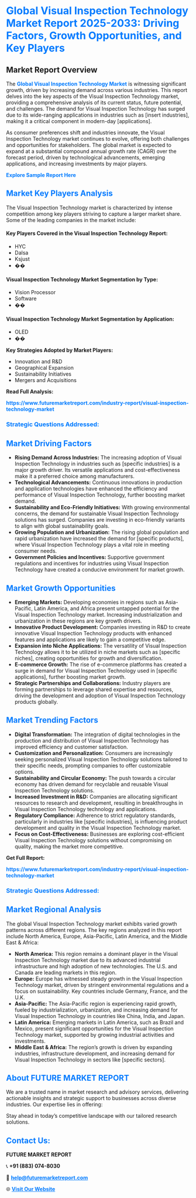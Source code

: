 <h1 style="color: #007BFF;">Global Visual Inspection Technology Market Report 2025-2033: Driving Factors, Growth Opportunities, and Key Players</h1>

<section id="overview">
<h2>Market Report Overview</h2>
<p>The <a href="https://www.futuremarketreport.com/industry-report/visual-inspection-technology-market" style="color: #007BFF; text-decoration: none;"><strong>Global Visual Inspection Technology Market</strong></a> is witnessing significant growth, driven by increasing demand across various industries. This report delves into the key aspects of the Visual Inspection Technology market, providing a comprehensive analysis of its current status, future potential, and challenges. The demand for Visual Inspection Technology has surged due to its wide-ranging applications in industries such as [insert industries], making it a critical component in modern-day [applications].</p>
<p>As consumer preferences shift and industries innovate, the Visual Inspection Technology market continues to evolve, offering both challenges and opportunities for stakeholders. The global market is expected to expand at a substantial compound annual growth rate (CAGR) over the forecast period, driven by technological advancements, emerging applications, and increasing investments by major players.</p>
</section>

<section id="overview">
<p><a href="https://www.futuremarketreport.com/request-sample/reportId=118420" style="color: #007BFF; text-decoration: none;"><strong>Explore Sample Report Here</strong></a></p>
</section>

<section id="key-players">
<h2 style="color: #007BFF;">Market Key Players Analysis</h2>
<p>The Visual Inspection Technology market is characterized by intense competition among key players striving to capture a larger market share. Some of the leading companies in the market include:</p>
<h4>Key Players Covered in the Visual Inspection Technology Report:</h4>
<ul><li>HYC</li><li>Dalsa</li><li>Ksjust</li><li>��</li></ul>
<h4>Visual Inspection Technology Market Segmentation by Type:</h4>
<ul><li>Vision Processor</li><li>Software</li><li>��</li></ul>

<h4>Visual Inspection Technology Market Segmentation by Application:</h4>
<ul><li>OLED</li><li>��</li></ul>
<p><strong>Key Strategies Adopted by Market Players:</strong></p>
<ul>
<li>Innovation and R&D</li>
<li>Geographical Expansion</li>
<li>Sustainability Initiatives</li>
<li>Mergers and Acquisitions</li>
</ul>
</section>

<section>
<p><strong>Read Full Analysis: </strong></p><a href="https://www.futuremarketreport.com/industry-report/visual-inspection-technology-market" style="color: #007BFF; text-decoration: none;"><strong>https://www.futuremarketreport.com/industry-report/visual-inspection-technology-market</strong></a>
<h3 style="color: #007BFF;">Strategic Questions Addressed:</h3>
</section>

<section id="driving-factors">
<h2 style="color: #007BFF;">Market Driving Factors</h2>
<ul>
<li><strong>Rising Demand Across Industries:</strong> The increasing adoption of Visual Inspection Technology in industries such as [specific industries] is a major growth driver. Its versatile applications and cost-effectiveness make it a preferred choice among manufacturers.</li>
<li><strong>Technological Advancements:</strong> Continuous innovations in production and application technologies have enhanced the efficiency and performance of Visual Inspection Technology, further boosting market demand.</li>
<li><strong>Sustainability and Eco-Friendly Initiatives:</strong> With growing environmental concerns, the demand for sustainable Visual Inspection Technology solutions has surged. Companies are investing in eco-friendly variants to align with global sustainability goals.</li>
<li><strong>Growing Population and Urbanization:</strong> The rising global population and rapid urbanization have increased the demand for [specific products], where Visual Inspection Technology plays a vital role in meeting consumer needs.</li>
<li><strong>Government Policies and Incentives:</strong> Supportive government regulations and incentives for industries using Visual Inspection Technology have created a conducive environment for market growth.</li>
</ul>
</section>

<section id="growth-opportunities">
<h2 style="color: #007BFF;">Market Growth Opportunities</h2>
<ul>
<li><strong>Emerging Markets:</strong> Developing economies in regions such as Asia-Pacific, Latin America, and Africa present untapped potential for the Visual Inspection Technology market. Increasing industrialization and urbanization in these regions are key growth drivers.</li>
<li><strong>Innovative Product Development:</strong> Companies investing in R&D to create innovative Visual Inspection Technology products with enhanced features and applications are likely to gain a competitive edge.</li>
<li><strong>Expansion into Niche Applications:</strong> The versatility of Visual Inspection Technology allows it to be utilized in niche markets such as [specific niches], creating opportunities for growth and diversification.</li>
<li><strong>E-commerce Growth:</strong> The rise of e-commerce platforms has created a surge in demand for Visual Inspection Technology used in [specific applications], further boosting market growth.</li>
<li><strong>Strategic Partnerships and Collaborations:</strong> Industry players are forming partnerships to leverage shared expertise and resources, driving the development and adoption of Visual Inspection Technology products globally.</li>
</ul>
</section>

<section id="trending-factors">
<h2 style="color: #007BFF;">Market Trending Factors</h2>
<ul>
<li><strong>Digital Transformation:</strong> The integration of digital technologies in the production and distribution of Visual Inspection Technology has improved efficiency and customer satisfaction.</li>
<li><strong>Customization and Personalization:</strong> Consumers are increasingly seeking personalized Visual Inspection Technology solutions tailored to their specific needs, prompting companies to offer customizable options.</li>
<li><strong>Sustainability and Circular Economy:</strong> The push towards a circular economy has driven demand for recyclable and reusable Visual Inspection Technology solutions.</li>
<li><strong>Increased Investment in R&D:</strong> Companies are allocating significant resources to research and development, resulting in breakthroughs in Visual Inspection Technology technology and applications.</li>
<li><strong>Regulatory Compliance:</strong> Adherence to strict regulatory standards, particularly in industries like [specific industries], is influencing product development and quality in the Visual Inspection Technology market.</li>
<li><strong>Focus on Cost-Effectiveness:</strong> Businesses are exploring cost-efficient Visual Inspection Technology solutions without compromising on quality, making the market more competitive.</li>
</ul>
</section>

<section>
<p><strong>Get Full Report: </strong></p><a href="https://www.futuremarketreport.com/industry-report/visual-inspection-technology-market" style="color: #007BFF; text-decoration: none;"><strong>https://www.futuremarketreport.com/industry-report/visual-inspection-technology-market</strong></a>
<h3 style="color: #007BFF;">Strategic Questions Addressed:</h3>
</section>


<section id="regional-analysis">
<h2 style="color: #007BFF;">Market Regional Analysis</h2>
<p>The global Visual Inspection Technology market exhibits varied growth patterns across different regions. The key regions analyzed in this report include North America, Europe, Asia-Pacific, Latin America, and the Middle East & Africa:</p>
<ul>
<li><strong>North America:</strong> This region remains a dominant player in the Visual Inspection Technology market due to its advanced industrial infrastructure and high adoption of new technologies. The U.S. and Canada are leading markets in this region.</li>
<li><strong>Europe:</strong> Europe has witnessed steady growth in the Visual Inspection Technology market, driven by stringent environmental regulations and a focus on sustainability. Key countries include Germany, France, and the U.K.</li>
<li><strong>Asia-Pacific:</strong> The Asia-Pacific region is experiencing rapid growth, fueled by industrialization, urbanization, and increasing demand for Visual Inspection Technology in countries like China, India, and Japan.</li>
<li><strong>Latin America:</strong> Emerging markets in Latin America, such as Brazil and Mexico, present significant opportunities for the Visual Inspection Technology market, supported by growing industrial activities and investments.</li>
<li><strong>Middle East & Africa:</strong> The region’s growth is driven by expanding industries, infrastructure development, and increasing demand for Visual Inspection Technology in sectors like [specific sectors].</li>
</ul>
</section>

<footer>
<h2 style="color: #007BFF;">About FUTURE MARKET REPORT</h2>
<p>We are a trusted name in market research and advisory services, delivering actionable insights and strategic support to businesses across diverse industries. Our expertise lies in offering:</p>

<p>Stay ahead in today’s competitive landscape with our tailored research solutions.</p>

<h2 style="color: #007BFF;">Contact Us:</h2>
<p><strong>FUTURE MARKET REPORT</strong></p>
<p>📞 <strong>+91 (883) 074-8030</strong></p>
<p>📧 <strong><a href="mailto:help@futuremarketreport.com" style="color: #007BFF;">help@futuremarketreport.com</a></strong></p>
<p>🌐 <strong><a href="https://www.futuremarketreport.com/" style="color: #007BFF;">Visit Our Website</a></strong></p>
</footer>